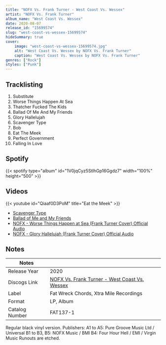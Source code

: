 ```yaml
---
title: "NOFX Vs. Frank Turner - West Coast Vs. Wessex"
artist: "NOFX Vs. Frank Turner"
album_name: "West Coast Vs. Wessex"
date: 2020-08-07
release_id: "15699574"
slug: "west-coast-vs-wessex-15699574"
hideSummary: true
cover:
    image: "west-coast-vs-wessex-15699574.jpg"
    alt: "West Coast Vs. Wessex by NOFX Vs. Frank Turner"
    caption: "West Coast Vs. Wessex by NOFX Vs. Frank Turner"
genres: ["Rock"]
styles: ["Punk"]
---
```

## Tracklisting
1. Substitute
2. Worse Things Happen At Sea
3. Thatcher Fucked The Kids
4. Ballad Of Me And My Friends
5. Glory Hallelujah
6. Scavenger Type
7. Bob
8. Eat The Meek
9. Perfect Government
10. Falling In Love
## Spotify
{{< spotify type="album" id="1V0jqCyz5StIhGp16Ggdz7" width="100%" height="500" >}}

## Videos
{{< youtube id="Qiaaf0D3PoM" title="Eat the Meek" >}}
- [Scavenger Type](https://www.youtube.com/watch?v=CzNNPAPbGp0)
- [Ballad of Me and My Friends](https://www.youtube.com/watch?v=noKFSquOvW4)
- [NOFX - Worse Things Happen at Sea (Frank Turner Cover) Official Audio](https://www.youtube.com/watch?v=XRJNeujU6ok)
- [NOFX - Glory Hallelujah (Frank Turner Cover) Official Audio](https://www.youtube.com/watch?v=pm_I2c_PHYU)

## Notes
| Notes          |             |
| ---------------| ----------- |
| Release Year   | 2020 |
| Discogs Link   | [NOFX Vs. Frank Turner - West Coast Vs. Wessex](https://www.discogs.com/release/15699574-NOFX-Vs-Frank-Turner-West-Coast-Vs-Wessex) |
| Label          | Fat Wreck Chords, Xtra Mile Recordings |
| Format         | LP, Album |
| Catalog Number | FAT137-1 |

Regular black vinyl version.  Publishers: A1 to A5: Pure Groove Music Ltd / Universal B1 to B3, B5: NOFX Music / BMI B4: Four Hour Hell / EMI / Virgin Music  Runouts are etched.
